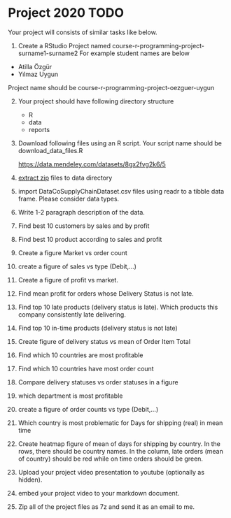 # Project 2020 TODO

Your project will consists of similar tasks like below.



01. Create a RStudio Project named course-r-programming-project-surname1-surname2
For example student names are below
- Atilla Özgür
- Yılmaz Uygun

Project name should be course-r-programming-project-oezguer-uygun

02. Your project should have following directory structure

	- R
	- data
	- reports

03. Download following files using an R script. 
Your script name should be download_data_files.R

	https://data.mendeley.com/datasets/8gx2fvg2k6/5

04. [extract zip](https://www.rdocumentation.org/packages/utils/versions/3.6.2/topics/unzip) files to data directory

05. import DataCoSupplyChainDataset.csv files using readr to a tibble data frame.
Please consider data types.

06. Write 1-2 paragraph description of the data.

07. Find best 10 customers by sales and by profit

08. Find best 10 product according to sales and profit

09. Create a figure Market vs order count

10. create a figure of sales vs type (Debit,...)

11. Create a figure of profit vs market.

12. Find mean profit for orders whose Delivery Status is not late. 

13. Find top 10 late products (delivery status is late).
Which products this company consistently late delivering.

14. Find top 10 in-time products (delivery status is not late)

15. Create figure of delivery status vs mean of Order Item Total

16. Find which 10 countries are most profitable

17. Find which 10 countries have most order count

18. Compare delivery statuses vs order statuses in a figure

19. which department is most profitable

20. create a figure of order counts vs type (Debit,...)


21. Which country is most problematic for Days for shipping (real) in mean time

22. Create heatmap figure of mean of days for shipping by country.
In the rows, there should be country names.
In the column, late orders (mean of country) should be red while on time orders should be green.

23. Upload your project video presentation to youtube (optionally as hidden).

24. embed your project video to your markdown document.

25. Zip all of the project files as 7z and send it as an email to me.
